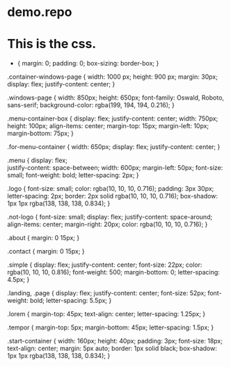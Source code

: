 # demo.repo
# This is the css.

* {
  margin: 0;
  padding: 0;
  box-sizing: border-box;
}

.container-windows-page {
  width: 1000 px;
  height: 900 px;
  margin: 30px;
  display: flex;
  justify-content: center;
}

.windows-page {
  width: 850px;
  height: 650px;
  font-family: Oswald, Roboto, sans-serif;
  background-color: rgba(199, 194, 194, 0.216);
}

.menu-container-box {
  display: flex;
  justify-content: center;
  width: 750px;
  height: 100px;
  align-items: center;
  margin-top: 15px;
  margin-left: 10px;
  margin-bottom: 75px;
}

.for-menu-container {
  width: 650px;
  display: flex;
  justify-content: center;
}

.menu {
  display: flex;  
  justify-content: space-between;
  width: 600px;
  margin-left: 50px;
  font-size: small;
  font-weight: bold;
  letter-spacing: 2px;
}

.logo {
  font-size: small;
  color: rgba(10, 10, 10, 0.716);
  padding: 3px 30px;
  letter-spacing: 2px;
  border: 2px solid rgba(10, 10, 10, 0.716);
  box-shadow: 1px 1px rgba(138, 138, 138, 0.834);
}

.not-logo {
  font-size: small;
  display: flex;
  justify-content: space-around;
  align-items: center;
  margin-right: 20px;
  color: rgba(10, 10, 10, 0.716);
}

.about {
  margin: 0 15px;
}

.contact {
  margin: 0 15px;
}

.simple {
  display: flex;
  justify-content: center;
  font-size: 22px;
  color: rgba(10, 10, 10, 0.816);
  font-weight: 500;
  margin-bottom: 0;
  letter-spacing: 4.5px;
}

.landing, .page {
  display: flex;
  justify-content: center;
  font-size: 52px;
  font-weight: bold;
  letter-spacing: 5.5px;
}

.lorem {
  margin-top: 45px;
  text-align: center;
  letter-spacing: 1.25px;
} 

.tempor {
  margin-top: 5px;
  margin-bottom: 45px;
  letter-spacing: 1.5px;
}

.start-container {
  width: 160px;
  height: 40px;
  padding: 3px;
  font-size: 18px;
  text-align: center;
  margin: 5px auto;
  border: 1px solid black;
  box-shadow: 1px 1px rgba(138, 138, 138, 0.834);
}
